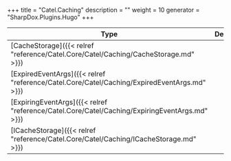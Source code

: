 

+++
title = "Catel.Caching" 
description = ""
weight = 10
generator = "SharpDox.Plugins.Hugo"
+++

Type|Description
---|---
[CacheStorage]({{&lt; relref "reference/Catel.Core/Catel/Caching/CacheStorage.md" &gt;}})| 
[ExpiredEventArgs]({{&lt; relref "reference/Catel.Core/Catel/Caching/ExpiredEventArgs.md" &gt;}})| 
[ExpiringEventArgs]({{&lt; relref "reference/Catel.Core/Catel/Caching/ExpiringEventArgs.md" &gt;}})| 
[ICacheStorage]({{&lt; relref "reference/Catel.Core/Catel/Caching/ICacheStorage.md" &gt;}})| 

